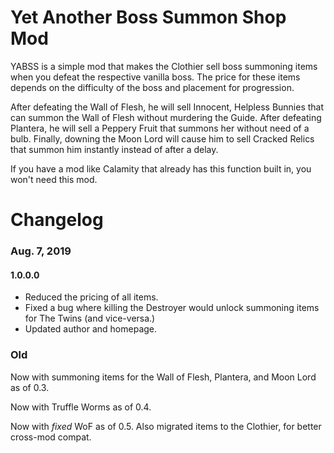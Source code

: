 # Yet Another Boss Summon Shop Mod

YABSS is a simple mod that makes the Clothier sell boss summoning items when you defeat the respective vanilla boss. The price for these items depends on the difficulty of the boss and placement for progression.

After defeating the Wall of Flesh, he will sell Innocent, Helpless Bunnies that can summon the Wall of Flesh without murdering the Guide. After defeating Plantera, he will sell a Peppery Fruit that summons her without need of a bulb. Finally, downing the Moon Lord will cause him to sell Cracked Relics that summon him instantly instead of after a delay.

If you have a mod like Calamity that already has this function built in, you won't need this mod.

# Changelog

### Aug. 7, 2019

#### 1.0.0.0

* Reduced the pricing of all items.
* Fixed a bug where killing the Destroyer would unlock summoning items for The Twins (and vice-versa.)
* Updated author and homepage.

### Old

Now with summoning items for the Wall of Flesh, Plantera, and Moon Lord as of 0.3.

Now with Truffle Worms as of 0.4.

Now with *fixed* WoF as of 0.5. Also migrated items to the Clothier, for better cross-mod compat.
